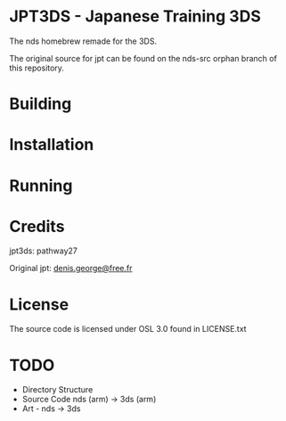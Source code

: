 # JPT3DS - Japanese Training 3DS

The nds homebrew remade for the 3DS.

The original source for jpt can be found on the nds-src orphan branch of this repository.

# Building

# Installation

# Running

# Credits

jpt3ds: pathway27

Original jpt: denis.george@free.fr

# License

The source code is licensed under OSL 3.0 found in LICENSE.txt

# TODO

- Directory Structure
- Source Code nds (arm) -> 3ds (arm)
- Art - nds -> 3ds
